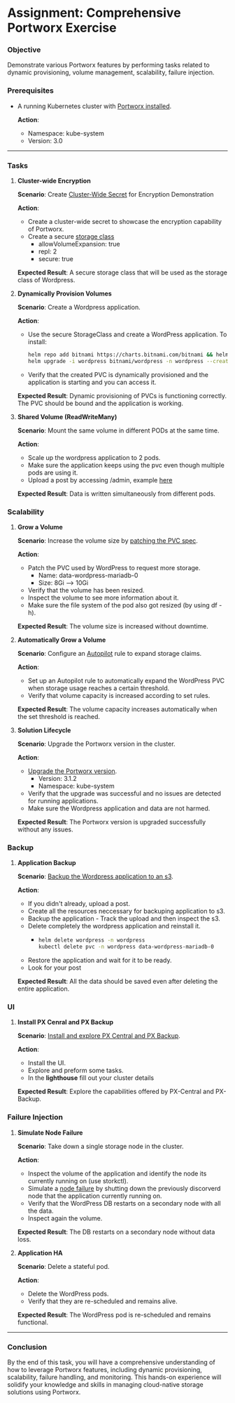 # Assignment: Comprehensive Portworx Exercise

### Objective

Demonstrate various Portworx features by performing tasks related to dynamic provisioning, volume management, scalability, failure injection.

### Prerequisites

- A running Kubernetes cluster with [Portworx installed](./prerequisites.md).
  
  **Action**: 
  - Namespace: kube-system
  - Version: 3.0

---

### Tasks

1. **Cluster-wide Encryption**  

    **Scenario**: Create [Cluster-Wide Secret](./readmes/volume-encryption.md) for Encryption Demonstration
   
    **Action**:
    - Create a cluster-wide secret to showcase the encryption capability of Portworx.
    - Create a secure [storage class](./snippets/encrypted-pvc/storage-class.yaml)
         - allowVolumeExpansion: true
         - repl: 2
         - secure: true

    **Expected Result**: A secure storage class that will be used as the storage class of Wordpress.


2. **Dynamically Provision Volumes**

   **Scenario**: Create a Wordpress application.

   **Action**: 
   - Use the secure StorageClass and create a WordPress application.
        To install:
        ```bash
        helm repo add bitnami https://charts.bitnami.com/bitnami && helm repo update
        helm upgrade -i wordpress bitnami/wordpress -n wordpress --create-namespace --set global.storageClass=<name-of-your-encrypted-portworx-storageclass>
        ```
   - Verify that the created PVC is dynamically provisioned and the application is starting and you can access it.

   **Expected Result**: Dynamic provisioning of PVCs is functioning correctly. The PVC should be bound and the application is working.


3. **Shared Volume (ReadWriteMany)**

   **Scenario**: Mount the same volume in different PODs at the same time.

   **Action**:
   - Scale up the wordpress application to 2 pods.
   - Make sure the application keeps using the pvc even though multiple pods are using it.
   - Upload a post by accessing /admin, example [here](./readmes/backup.md)

   **Expected Result**: Data is written simultaneously from different pods.


### Scalability

1. **Grow a Volume**

   **Scenario**: Increase the volume size by [patching the PVC spec](./readmes/dynamic-provision.md).

   **Action**:
   - Patch the PVC used by WordPress to request more storage.
        - Name: data-wordpress-mariadb-0
        - Size: 8Gi --> 10Gi
   - Verify that the volume has been resized.
   - Inspect the volume to see more information about it.
   - Make sure the file system of the pod also got resized (by using df -h).

   **Expected Result**: The volume size is increased without downtime.


2. **Automatically Grow a Volume**

   **Scenario**: Configure an [Autopilot](./readmes/dynamic-provision.md) rule to expand storage claims.

   **Action**:
   - Set up an Autopilot rule to automatically expand the WordPress PVC when storage usage reaches a certain threshold. 
   - Verify that volume capacity is increased according to set rules.

   **Expected Result**: The volume capacity increases automatically when the set threshold is reached.


3. **Solution Lifecycle**

   **Scenario**: Upgrade the Portworx version in the cluster.

   **Action**:
   - [Upgrade the Portworx version](https://docs.portworx.com/poc/Maintenance_Upgrade-Portworx).
        - Version: 3.1.2
        - Namespace: kube-system
   - Verify that the upgrade was successful and no issues are detected for running applications.
   - Make sure the Wordpress application and data are not harmed.

   **Expected Result**: The Portworx version is upgraded successfully without any issues.

### Backup

1. **Application Backup**

   **Scenario**: [Backup the Wordpress application to an s3](./readmes/backup.md).

   **Action**:
   - If you didn't already, upload a post.
   - Create all the resources neccessary for backuping application to s3.
   - Backup the application - Track the upload and then inspect the s3.
   - Delete completely the wordpress application and reinstall it.
        - ```bash
          helm delete wordpress -n wordpress
          kubectl delete pvc -n wordpress data-wordpress-mariadb-0
          ```
    - Restore the application and wait for it to be ready.
    - Look for your post

   **Expected Result**: All the data should be saved even after deleting the entire application.


### UI 

1. **Install PX Cenral and PX Backup**

   **Scenario**: [Install and explore PX Central and PX Backup](./readmes/pxcentral.md).

   **Action**:
   - Install the UI.
   - Explore and preform some tasks.
   - In the **lighthouse** fill out your cluster details
   <!-- - Add a new cluster:
        - Cloud Account Name: your name
        - Access Key: Run again `terraform output`
        - Secret Key: Run `terraform output s3_user_access_key_secret`
        - Region: your region
    Select and add your cluster -->

   **Expected Result**: Explore the capabilities offered by PX-Central and PX-Backup.


### Failure Injection

1. **Simulate Node Failure**

   **Scenario**: Take down a single storage node in the cluster.

   **Action**:
   - Inspect the volume of the application and identify the node its currently running on (use storkctl).
   - Simulate a [node failure](./readmes/HA.md) by shutting down the previously discorverd node that the application currently running on.
   - Verify that the WordPress DB restarts on a secondary node with all the data.
   - Inspect again the volume.

   **Expected Result**: The DB restarts on a secondary node without data loss.


2. **Application HA**

   **Scenario**: Delete a stateful pod.

   **Action**:
   - Delete the WordPress pods.
   - Verify that they are re-scheduled and remains alive.

   **Expected Result**: The WordPress pod is re-scheduled and remains functional.


---

### Conclusion

By the end of this task, you will have a comprehensive understanding of how to leverage Portworx features, including dynamic provisioning, scalability, failure handling, and monitoring. This hands-on experience will solidify your knowledge and skills in managing cloud-native storage solutions using Portworx.